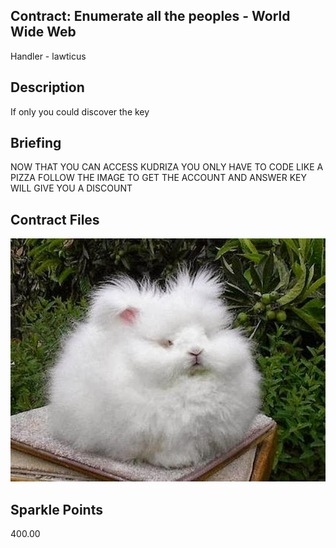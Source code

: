 ## Contract: Enumerate all the peoples - World Wide Web
Handler - lawticus

## Description
If only you could discover the key

## Briefing
NOW THAT YOU CAN ACCESS KUDRIZA YOU ONLY HAVE TO CODE LIKE A PIZZA FOLLOW THE IMAGE TO GET THE ACCOUNT AND ANSWER KEY WILL GIVE YOU A DISCOUNT

## Contract Files
![whatisit.png](files/whatisit.png)

## Sparkle Points
400.00
